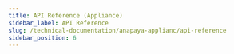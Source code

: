 ```yaml
---
title: API Reference (Appliance)
sidebar_label: API Reference
slug: /technical-documentation/anapaya-applianc/api-reference
sidebar_position: 6
---
```

